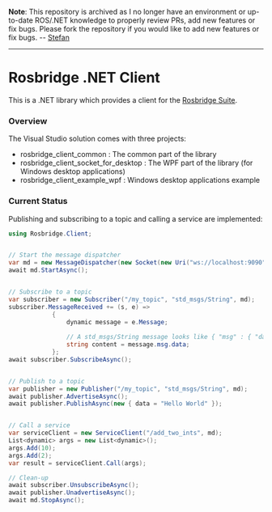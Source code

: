 **Note**: This repository is archived as I no longer have an environment or up-to-date ROS/.NET knowledge to properly review PRs, add new features or fix bugs. Please fork the repository if you would like to add new features or fix bugs. -- [Stefan](https://github.com/zeltner)

-----

Rosbridge .NET Client
=====================

This is a .NET library which provides a client for the [Rosbridge Suite](http://wiki.ros.org/rosbridge_suite).

### Overview
The Visual Studio solution comes with three projects:
- rosbridge_client_common : The common part of the library
- rosbridge_client_socket_for_desktop : The WPF part of the library (for Windows desktop applications)
- rosbridge_client_example_wpf : Windows desktop applications example

### Current Status
Publishing and subscribing to a topic and calling a service are implemented:

```csharp
using Rosbridge.Client;


// Start the message dispatcher
var md = new MessageDispatcher(new Socket(new Uri("ws://localhost:9090")), new MessageSerializerV2_0());
await md.StartAsync();


// Subscribe to a topic 
var subscriber = new Subscriber("/my_topic", "std_msgs/String", md);
subscriber.MessageReceived += (s, e) =>
            {
                dynamic message = e.Message;
                
                // A std_msgs/String message looks like { "msg" : { "data" : <content> } }
                string content = message.msg.data;
            };
await subscriber.SubscribeAsync();


// Publish to a topic
var publisher = new Publisher("/my_topic", "std_msgs/String", md);
await publisher.AdvertiseAsync();
await publisher.PublishAsync(new { data = "Hello World" });


// Call a service
var serviceClient = new ServiceClient("/add_two_ints", md);
List<dynamic> args = new List<dynamic>();
args.Add(10);
args.Add(2);
var result = serviceClient.Call(args);

// Clean-up
await subscriber.UnsubscribeAsync();
await publisher.UnadvertiseAsync();
await md.StopAsync();
```
